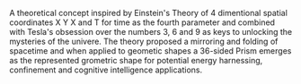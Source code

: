 A theoretical concept inspired by Einstein's Theory of 4 dimentional spatial coordinates X Y X and T for time as the fourth parameter and combined with Tesla's obsession over the numbers 3, 6 and 9 as keys to unlocking the mysteries of the univere. The theory proposed a mirroring and folding of spacetime and when applied to geometic shapes a 36-sided Prism emerges as the represented grometric shape for potential energy harnessing, confinement and cognitive intelligence applications. 
